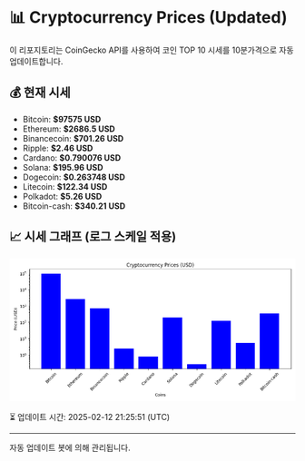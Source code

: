 
# 📊 Cryptocurrency Prices (Updated)

이 리포지토리는 CoinGecko API를 사용하여 코인 TOP 10 시세를 10분가격으로 자동 업데이트합니다.

## 💰 현재 시세
- Bitcoin: **$97575 USD**
- Ethereum: **$2686.5 USD**
- Binancecoin: **$701.26 USD**
- Ripple: **$2.46 USD**
- Cardano: **$0.790076 USD**
- Solana: **$195.96 USD**
- Dogecoin: **$0.263748 USD**
- Litecoin: **$122.34 USD**
- Polkadot: **$5.26 USD**
- Bitcoin-cash: **$340.21 USD**

## 📈 시세 그래프 (로그 스케일 적용)
![Crypto Prices](crypto_prices.png)

⏳ 업데이트 시간: 2025-02-12 21:25:51 (UTC)

---
자동 업데이트 봇에 의해 관리됩니다.
